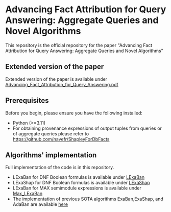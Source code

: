 # Advancing Fact Attribution for Query Answering: Aggregate Queries and Novel Algorithms
This repository is the official repository for the paper "Advancing Fact Attribution for Query Answering: Aggregate Queries and Novel Algorithms"

## Extended version of the paper
Extended version of the paper is available under [Advancing_Fact_Attribution_for_Query_Answering.pdf](Advancing_Fact_Attribution_for_Query_Answering.pdf)

## Prerequisites

Before you begin, please ensure you have the following installed:

- Python (>=3.11)
- For obtaining provenance expressions of output tuples from queries or of aggregate queries please refer to https://github.com/navefr/ShapleyForDbFacts

## Algorithms' implementation

Full implementation of the code is in this repository. 
* LExaBan for DNF Boolean formulas is available under [LExaBan](LExaBan/BanzhafCircuit.py)
* LExaShap for DNF Boolean formulas is available under [LExaShap](LExaShap/ShapleyCircuit.py)
* LExaBan for MAX semimodule expressions is available under [Max_LExaBan](Max_LExaBan/ArithmeticCircuit.py)
* The implementation of previous SOTA algorithms ExaBan,ExaShap, and AdaBan are available [here](https://github.com/Omer-Abramovich/AdaBan)
